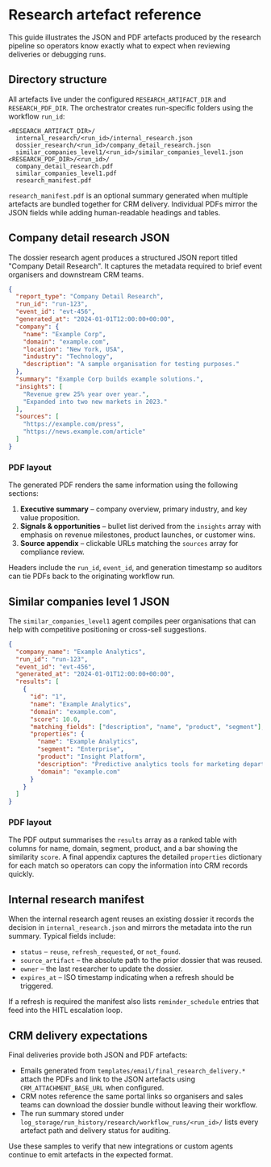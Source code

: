 # Research artefact reference

This guide illustrates the JSON and PDF artefacts produced by the research pipeline so
operators know exactly what to expect when reviewing deliveries or debugging runs.

## Directory structure

All artefacts live under the configured `RESEARCH_ARTIFACT_DIR` and `RESEARCH_PDF_DIR`.
The orchestrator creates run-specific folders using the workflow `run_id`:

```
<RESEARCH_ARTIFACT_DIR>/
  internal_research/<run_id>/internal_research.json
  dossier_research/<run_id>/company_detail_research.json
  similar_companies_level1/<run_id>/similar_companies_level1.json
<RESEARCH_PDF_DIR>/<run_id>/
  company_detail_research.pdf
  similar_companies_level1.pdf
  research_manifest.pdf
```

`research_manifest.pdf` is an optional summary generated when multiple artefacts are
bundled together for CRM delivery. Individual PDFs mirror the JSON fields while
adding human-readable headings and tables.

## Company detail research JSON

The dossier research agent produces a structured JSON report titled "Company Detail
Research". It captures the metadata required to brief event organisers and downstream
CRM teams.

```json
{
  "report_type": "Company Detail Research",
  "run_id": "run-123",
  "event_id": "evt-456",
  "generated_at": "2024-01-01T12:00:00+00:00",
  "company": {
    "name": "Example Corp",
    "domain": "example.com",
    "location": "New York, USA",
    "industry": "Technology",
    "description": "A sample organisation for testing purposes."
  },
  "summary": "Example Corp builds example solutions.",
  "insights": [
    "Revenue grew 25% year over year.",
    "Expanded into two new markets in 2023."
  ],
  "sources": [
    "https://example.com/press",
    "https://news.example.com/article"
  ]
}
```

### PDF layout

The generated PDF renders the same information using the following sections:

1. **Executive summary** – company overview, primary industry, and key value proposition.
2. **Signals & opportunities** – bullet list derived from the `insights` array with
   emphasis on revenue milestones, product launches, or customer wins.
3. **Source appendix** – clickable URLs matching the `sources` array for compliance review.

Headers include the `run_id`, `event_id`, and generation timestamp so auditors can tie
PDFs back to the originating workflow run.

## Similar companies level 1 JSON

The `similar_companies_level1` agent compiles peer organisations that can help with
competitive positioning or cross-sell suggestions.

```json
{
  "company_name": "Example Analytics",
  "run_id": "run-123",
  "event_id": "evt-456",
  "generated_at": "2024-01-01T12:00:00+00:00",
  "results": [
    {
      "id": "1",
      "name": "Example Analytics",
      "domain": "example.com",
      "score": 10.0,
      "matching_fields": ["description", "name", "product", "segment"],
      "properties": {
        "name": "Example Analytics",
        "segment": "Enterprise",
        "product": "Insight Platform",
        "description": "Predictive analytics tools for marketing departments.",
        "domain": "example.com"
      }
    }
  ]
}
```

### PDF layout

The PDF output summarises the `results` array as a ranked table with columns for name,
domain, segment, product, and a bar showing the similarity `score`. A final appendix
captures the detailed `properties` dictionary for each match so operators can copy the
information into CRM records quickly.

## Internal research manifest

When the internal research agent reuses an existing dossier it records the decision in
`internal_research.json` and mirrors the metadata into the run summary. Typical fields
include:

- `status` – `reuse`, `refresh_requested`, or `not_found`.
- `source_artifact` – the absolute path to the prior dossier that was reused.
- `owner` – the last researcher to update the dossier.
- `expires_at` – ISO timestamp indicating when a refresh should be triggered.

If a refresh is required the manifest also lists `reminder_schedule` entries that feed
into the HITL escalation loop.

## CRM delivery expectations

Final deliveries provide both JSON and PDF artefacts:

- Emails generated from `templates/email/final_research_delivery.*` attach the PDFs and
  link to the JSON artefacts using `CRM_ATTACHMENT_BASE_URL` when configured.
- CRM notes reference the same portal links so organisers and sales teams can download
  the dossier bundle without leaving their workflow.
- The run summary stored under `log_storage/run_history/research/workflow_runs/<run_id>/`
  lists every artefact path and delivery status for auditing.

Use these samples to verify that new integrations or custom agents continue to emit
artefacts in the expected format.
